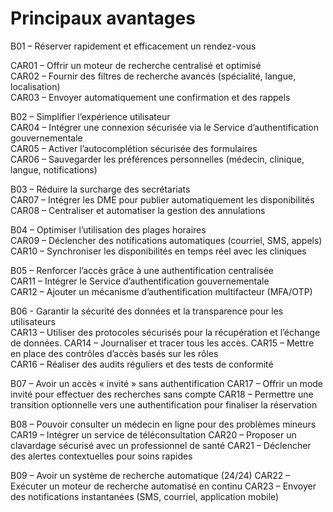 # Principaux avantages

B01 – Réserver rapidement et efficacement un rendez-vous  

CAR01 – Offrir un moteur de recherche centralisé et optimisé  
CAR02 – Fournir des filtres de recherche avancés (spécialité, langue, localisation)  
CAR03 – Envoyer automatiquement une confirmation et des rappels 

B02 – Simplifier l’expérience utilisateur  
CAR04 – Intégrer une connexion sécurisée via le Service d’authentification gouvernementale  
CAR05 – Activer l’autocomplétion sécurisée des formulaires  
CAR06 – Sauvegarder les préférences personnelles (médecin, clinique, langue, notifications) 

B03 – Réduire la surcharge des secrétariats  
CAR07 – Intégrer les DME pour publier automatiquement les disponibilités  
CAR08 – Centraliser et automatiser la gestion des annulations 

B04 – Optimiser l’utilisation des plages horaires  
CAR09 – Déclencher des notifications automatiques (courriel, SMS, appels)  
CAR10 – Synchroniser les disponibilités en temps réel avec les cliniques 

B05 – Renforcer l’accès grâce à une authentification centralisée  
CAR11 – Intégrer le Service d’authentification gouvernementale  
CAR12 – Ajouter un mécanisme d’authentification multifacteur (MFA/OTP) 

B06 - Garantir la sécurité des données et la transparence pour les utilisateurs  
CAR13 – Utiliser des protocoles sécurisés pour la récupération et l’échange de données. 
CAR14 – Journaliser et tracer tous les accès. 
CAR15 – Mettre en place des contrôles d’accès basés sur les rôles  
CAR16 – Réaliser des audits réguliers et des tests de conformité 

B07 – Avoir un accès « invité » sans authentification 
CAR17 – Offrir un mode invité pour effectuer des recherches sans compte 
CAR18 – Permettre une transition optionnelle vers une authentification pour finaliser la réservation 

B08 – Pouvoir consulter un médecin en ligne pour des problèmes mineurs 
CAR19 – Intégrer un service de téléconsultation 
CAR20 – Proposer un clavardage sécurisé avec un professionnel de santé 
CAR21 – Déclencher des alertes contextuelles pour soins rapides 

B09 – Avoir un système de recherche automatique (24/24) 
CAR22 – Exécuter un moteur de recherche automatisé en continu 
CAR23 – Envoyer des notifications instantanées (SMS, courriel, application mobile)